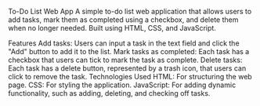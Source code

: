 To-Do List Web App
A simple to-do list web application that allows users to add tasks, mark them as completed using a checkbox, and delete them when no longer needed. Built using HTML, CSS, and JavaScript.

Features
Add tasks: Users can input a task in the text field and click the "Add" button to add it to the list.
Mark tasks as completed: Each task has a checkbox that users can tick to mark the task as complete.
Delete tasks: Each task has a delete button, represented by a trash icon, that users can click to remove the task.
Technologies Used
HTML: For structuring the web page.
CSS: For styling the application.
JavaScript: For adding dynamic functionality, such as adding, deleting, and checking off tasks.
